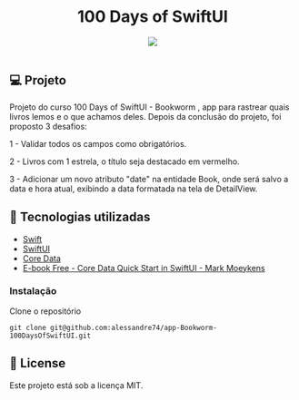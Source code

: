 <h1 align="center">
100 Days of SwiftUI
</h1>

<div align="center">
       <img src="./gif/Bookworm.gif"/>
</div>

</br>

## 💻 Projeto

Projeto do curso 100 Days of SwiftUI - Bookworm , app para rastrear quais livros
lemos e o que achamos deles. Depois da conclusão do projeto, foi proposto 3 desafios:

1 - Validar todos os campos como obrigatórios.

2 - Livros com 1 estrela, o título seja destacado em vermelho.

3 - Adicionar um novo atributo "date" na entidade Book, onde será salvo a data e
hora atual, exibindo a data formatada na tela de DetailView.

## 🚀 Tecnologias utilizadas

- [Swift](https://developer.apple.com/swift/)
- [SwiftUI](https://developer.apple.com/xcode/swiftui/)
- [Core Data](https://developer.apple.com/documentation/coredata)
- [E-book Free - Core Data Quick Start in SwiftUI - Mark Moeykens](https://www.bigmountainstudio.com/core-data-quick-start)

### Instalação

Clone o repositório

```
git clone git@github.com:alessandre74/app-Bookworm-100DaysOfSwiftUI.git
```

## 📄 License

Este projeto está sob a licença MIT.
